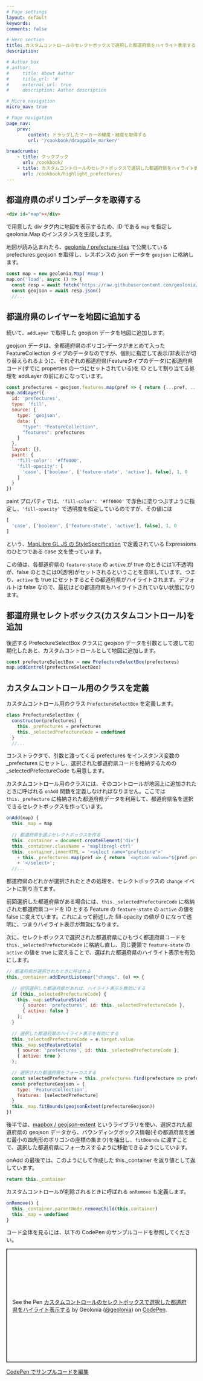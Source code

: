 ```yaml
---
# Page settings
layout: default
keywords:
comments: false

# Hero section
title: カスタムコントロールのセレクトボックスで選択した都道府県をハイライト表示する
description: 

# Author box
# author:
#     title: About Author
#     title_url: '#'
#     external_url: true
#     description: Author description

# Micro navigation
micro_nav: true

# Page navigation
page_nav:
    prev:
        content: ドラッグしたマーカーの緯度・経度を取得する
        url: '/cookbook/draggable_marker/'

breadcrumbs:
    - title: クックブック
      url: /cookbook/
    - title: カスタムコントロールのセレクトボックスで選択した都道府県をハイライト表示する
      url: /cookbook/highlight_prefectures/
---
```


## 都道府県のポリゴンデータを取得する

```html
<div id="map"></div>
```

で用意した div タグ内に地図を表示するため、ID である `map` を指定し geolonia.Map のインスタンスを生成します。

地図が読み込まれたら、[geolonia / prefecture-tiles](https://github.com/geolonia/prefecture-tiles) で公開している prefectures.geojson を取得し、レスポンスの json データを `geojson` に格納します。


```javascript
const map = new geolonia.Map('#map')
map.on('load', async () => {
  const resp = await fetch('https://raw.githubusercontent.com/geolonia/prefecture-tiles/master/prefectures.geojson')
  const geojson = await resp.json()
  //...
```

## 都道府県のレイヤーを地図に追加する

続いて、`addLayer` で取得した geojson データを地図に追加します。

geojson データは、全都道府県のポリゴンデータがまとめて入った FeatureCollection タイプのデータなのですが、個別に指定して表示/非表示が切り替えられるように、それぞれの都道府県(Featureタイプのデータ)に都道府県コード(すでに properties の一つにセットされている)を ID として割り当てる処理を addLayer の前におこなっています。

```javascript
const prefectures = geojson.features.map(pref => { return {...pref, ...{id: pref.properties.code}}})
map.addLayer({
  id: 'prefectures',
  type: 'fill',
  source: {
    type: 'geojson',
    data: {
      "type": "FeatureCollection",
      "features": prefectures
    }
  },
  layout: {},
  paint: {
    'fill-color': '#ff0000',
    'fill-opacity': [
      'case', ['boolean', ['feature-state', 'active'], false], 1, 0
    ]
  }
})
```

paint プロパティでは、`'fill-color': '#ff0000'` で赤色に塗りつぶすように指定し、`'fill-opacity'` で透明度を指定しているのですが、その値には

```javascript
[
  'case', ['boolean', ['feature-state', 'active'], false], 1, 0
]
```

という、[MapLibre GL JS の StyleSpecification](https://maplibre.org/maplibre-gl-js-docs/style-spec/expressions/#case) で定義されている Expressions のひとつである case 文を使っています。

この値は、各都道府県の `feature-state` の `active` が true のときには1(不透明)が、false のときには0(透明)がセットされるということを意味しています。つまり、`active` を true にセットするとその都道府県がハイライトされます。デフォルトは false なので、最初はどの都道府県もハイライトされていない状態になります。

## 都道府県セレクトボックス(カスタムコントロール)を追加

後述する PrefectureSelectBox クラスに geojson データを引数として渡して初期化したあと、カスタムコントロールとして地図に追加します。

```javascript
const prefectureSelectBox = new PrefectureSelectBox(prefectures)
map.addControl(prefectureSelectBox)
```

## カスタムコントロール用のクラスを定義

カスタムコントロール用のクラス `PrefectureSelectBox` を定義します。

```javascript
class PrefectureSelectBox {
  constructor(prefectures) {
    this._prefectures = prefectures
    this._selectedPrefectureCode = undefined
  }
  //...
```

コンストラクタで、引数と渡ってくる prefectures をインスタンス変数の _prefectures にセットし、選択された都道府県コードを格納するための _selectedPrefectureCode も用意します。

カスタムコントロール用のクラスには、そのコントロールが地図上に追加されたときに呼ばれる `onAdd` 関数を定義しなければなりません。ここでは `this._prefecture` に格納された都道府県データを利用して、都道府県名を選択できるセレクトボックスを作っています。

```javascript
onAdd(map) {
  this._map = map
  
  // 都道府県を選ぶセレクトボックスを作る
  this._container = document.createElement('div')
  this._container.className = 'maplibregl-ctrl'
  this._container.innerHTML = '<select name="prefecture">'
    + this._prefectures.map(pref => { return `<option value="${pref.properties.code}">${pref.properties.name}</option>` })
    + '</select>';
  //...
```

都道府県のどれかが選択されたときの処理を、セレクトボックスの `change` イベントに割り当てます。

前回選択した都道府県がある場合には、`this._selectedPrefectureCode` に格納された都道府県コードを ID とする Feature の `feature-state` の `active` の値を false に変えています。これによって前述した fill-opacity の値が 0 になって透明に、つまりハイライト表示が無効になります。

次に、セレクトボックスで選択された都道府県にひもづく都道府県コードを `this._selectedPrefectureCode` に格納し直し、同じ要領で `feature-state` の `active` の値を true に変えることで、選ばれた都道府県のハイライト表示を有効にします。

```javascript
// 都道府県が選択されたときに呼ばれる
this._container.addEventListener("change", (e) => {      
  
  // 前回選択した都道府県があれば、ハイライト表示を無効にする
  if (this._selectedPrefectureCode) {
    this._map.setFeatureState(
      { source: 'prefectures', id: this._selectedPrefectureCode },
      { active: false }
    );
  }
  
  // 選択した都道府県のハイライト表示を有効にする
  this._selectedPrefectureCode = e.target.value
  this._map.setFeatureState(
    { source: 'prefectures', id: this._selectedPrefectureCode },
    { active: true }
  );

  // 選択された都道府県をフォーカスする
  const selectedPrefecture = this._prefectures.find(prefecture => prefecture.properties.code === this._selectedPrefectureCode)
  const prefectureGeojson = {
    type: 'FeatureCollection',
    features: [selectedPrefecture]
  }
  this._map.fitBounds(geojsonExtent(prefectureGeojson))
})
```

後半では、[mapbox / geojson-extent](https://github.com/mapbox/geojson-extent) というライブラリを使い、選択された都道府県の geojson データから、バウンディングボックス情報(その都道府県を囲む最小の四角形のポリゴンの座標の集まり)を抽出し、`fitBounds` に渡すことで、選択した都道府県にフォーカスするように移動できるようにしています。

onAdd の最後では、このようにして作成した this._container を返り値として返しています。

```javascript
return this._container
```

カスタムコントロールが削除されるときに呼ばれる `onRemove` も定義します。

```javascript
onRemove() {
  this._container.parentNode.removeChild(this.container)
  this._map = undefined
}
```

コード全体を見るには、以下の CodePen のサンプルコードを参照してください。

<p class="codepen" data-height="300" data-default-tab="html,result" data-slug-hash="xxzLwGx" data-user="geolonia" style="height: 300px; box-sizing: border-box; display: flex; align-items: center; justify-content: center; border: 2px solid; margin: 1em 0; padding: 1em;">
  <span>See the Pen <a href="https://codepen.io/geolonia/pen/xxzLwGx">
  カスタムコントロールのセレクトボックスで選択した都道府県をハイライト表示する</a> by Geolonia (<a href="https://codepen.io/geolonia">@geolonia</a>)
  on <a href="https://codepen.io">CodePen</a>.</span>
</p>
<script async src="https://cpwebassets.codepen.io/assets/embed/ei.js"></script>

<a class="codepen" href="https://codepen.io/geolonia/pen/xxzLwGx" target="codepen"><i class="icon icon--codepen"></i> CodePen でサンプルコードを編集</a>
